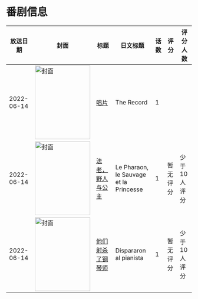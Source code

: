 # 番剧信息

|放送日期|封面|标题|日文标题|话数|评分|评分人数|
|---|---|---|---|---|---|---|
|2022-06-14|<img src="//lain.bgm.tv/pic/cover/c/5f/24/388992_LTHDQ.jpg" alt="封面" style="width:150px;height:200px;object-fit:cover;">|[唱片](https://bangumi.tv/subject/388992)|The Record|1|||
|2022-06-14|<img src="//lain.bgm.tv/pic/cover/c/03/1b/462524_1VfJ6.jpg" alt="封面" style="width:150px;height:200px;object-fit:cover;">|[法老，野人与公主](https://bangumi.tv/subject/462524)|Le Pharaon, le Sauvage et la Princesse|1|暂无评分|少于10人评分|
|2022-06-14|<img src="//lain.bgm.tv/pic/cover/c/c2/3a/484188_hE40e.jpg" alt="封面" style="width:150px;height:200px;object-fit:cover;">|[他们射杀了钢琴师](https://bangumi.tv/subject/484188)|Dispararon al pianista|1|暂无评分|少于10人评分|
